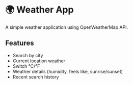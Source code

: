 # 🌍 Weather App
A simple weather application using OpenWeatherMap API.

## Features
- Search by city
- Current location weather
- Switch °C/°F
- Weather details (humidity, feels like, sunrise/sunset)
- Recent search history

